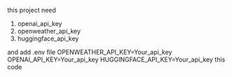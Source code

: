 this project need
1. openai_api_key
2. openweather_api_key
3. huggingface_api_key

and add .env file
OPENWEATHER_API_KEY=Your_api_key
OPENAI_API_KEY=Your_api_key
HUGGINGFACE_API_KEY=Your_api_key
this code
